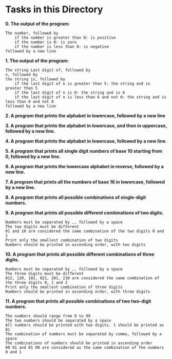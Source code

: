 # **Tasks in this Directory**

**0. The output of the program:**

    The number, followed by
        if the number is greater than 0: is positive
        if the number is 0: is zero
        if the number is less than 0: is negative
    followed by a new line
    
**1. The output of the program:**

    The string Last digit of, followed by
    n, followed by
    the string is, followed by
        if the last digit of n is greater than 5: the string and is greater than 5
        if the last digit of n is 0: the string and is 0
        if the last digit of n is less than 6 and not 0: the string and is less than 6 and not 0
    followed by a new line

**2. A program that prints the alphabet in lowercase, followed by a new line**

**3. A program that prints the alphabet in lowercase, and then in uppercase, followed by a new line.**

**4. A program that prints the alphabet in lowercase, followed by a new line.**

**5. A program that prints all single digit numbers of base 10 starting from 0, followed by a new line.**

**6. A program that prints the lowercase alphabet in reverse, followed by a new line.**

**7. A program that prints all the numbers of base 16 in lowercase, followed by a new line.**

**8. A program that prints all possible combinations of single-digit numbers.**

**9. A program that prints all possible different combinations of two digits.**

    Numbers must be separated by ,, followed by a space
    The two digits must be different
    01 and 10 are considered the same combination of the two digits 0 and 1
    Print only the smallest combination of two digits
    Numbers should be printed in ascending order, with two digits
    
**10. A program that prints all possible different combinations of three digits.**

    Numbers must be separated by ,, followed by a space
    The three digits must be different
    012, 120, 102, 021, 201, 210 are considered the same combination of the three digits 0, 1 and 2
    Print only the smallest combination of three digits
    Numbers should be printed in ascending order, with three digits

**11. A program that prints all possible combinations of two two-digit numbers.**

    The numbers should range from 0 to 99
    The two numbers should be separated by a space
    All numbers should be printed with two digits. 1 should be printed as 01
    The combination of numbers must be separated by comma, followed by a space
    The combinations of numbers should be printed in ascending order
    00 01 and 01 00 are considered as the same combination of the numbers 0 and 1
 



